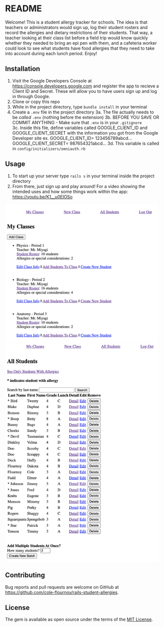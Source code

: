 # README

Welcome! This is a student allergy tracker for schools. The idea is that teachers or administrators would sign up, log their student rosters and record the allergies and dietary restrictions of their students. That way, a teacher looking at their class list before a field trip would know quickly whether they needed to bring an epi pen with them, and a cafeteria worker could look to see what students have food allergies that they need to take into account during each lunch period. Enjoy!

## Installation

1. Visit the Google Developers Console at https://console.developers.google.com and       register the app to recieve a Client ID and Secret. These will allow you to have users sign up and log in through Google.  
2. Clone or copy this repo
3. While in the project directory, type `bundle install` in your terminal 
4. Create a `.env` file in the project directory
    3a. The file actually needs to be *called* `.env` (nothing before the extension) 
    3b. BEFORE YOU SAVE OR COMMIT ANYTHING - Make sure that `.env` is in your `.gitignore`  
    3c. Inside this file, define variables called GOOGLE_CLIENT_ID and GOOGLE_CLIENT_SECRET with the information you got from the Google Developer site
        ex. GOOGLE_CLIENT_ID= 123456789abcd...
            GOOGLE_CLIENT_SECRET= 987654321abcd...
    3d. This variable is called in `config/initializers/omniauth.rb`


## Usage

1. To start up your server type `rails s` in your terminal inside the project directory
2. From there, just sign up and play around! For a video showing the intended uses and 
how some things work within the app: https://youtu.be/K1__u0EIOSo 

<img src="images/my_classes.png" width="500">
<img src="images/all_students.png" width="500">

## Contributing

Bug reports and pull requests are welcome on GitHub at https://github.com/cole-flournoy/rails-student-allergies.


## License

The gem is available as open source under the terms of the [MIT License](https://opensource.org/licenses/MIT).

